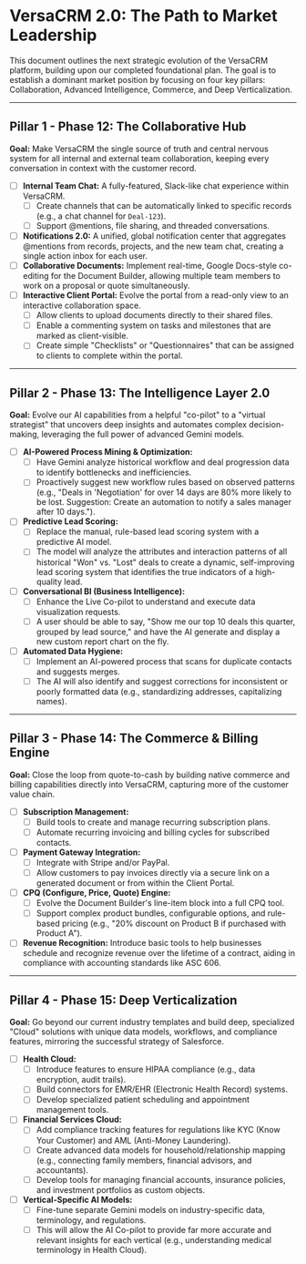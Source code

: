 # VersaCRM 2.0: The Path to Market Leadership

This document outlines the next strategic evolution of the VersaCRM platform, building upon our completed foundational plan. The goal is to establish a dominant market position by focusing on four key pillars: Collaboration, Advanced Intelligence, Commerce, and Deep Verticalization.

---

## Pillar 1 - Phase 12: The Collaborative Hub

**Goal:** Make VersaCRM the single source of truth and central nervous system for all internal and external team collaboration, keeping every conversation in context with the customer record.

-   [ ] **Internal Team Chat:** A fully-featured, Slack-like chat experience within VersaCRM.
    -   [ ] Create channels that can be automatically linked to specific records (e.g., a chat channel for `Deal-123`).
    -   [ ] Support @mentions, file sharing, and threaded conversations.
-   [ ] **Notifications 2.0:** A unified, global notification center that aggregates @mentions from records, projects, and the new team chat, creating a single action inbox for each user.
-   [ ] **Collaborative Documents:** Implement real-time, Google Docs-style co-editing for the Document Builder, allowing multiple team members to work on a proposal or quote simultaneously.
-   [ ] **Interactive Client Portal:** Evolve the portal from a read-only view to an interactive collaboration space.
    -   [ ] Allow clients to upload documents directly to their shared files.
    -   [ ] Enable a commenting system on tasks and milestones that are marked as client-visible.
    -   [ ] Create simple "Checklists" or "Questionnaires" that can be assigned to clients to complete within the portal.

---

## Pillar 2 - Phase 13: The Intelligence Layer 2.0

**Goal:** Evolve our AI capabilities from a helpful "co-pilot" to a "virtual strategist" that uncovers deep insights and automates complex decision-making, leveraging the full power of advanced Gemini models.

-   [ ] **AI-Powered Process Mining & Optimization:**
    -   [ ] Have Gemini analyze historical workflow and deal progression data to identify bottlenecks and inefficiencies.
    -   [ ] Proactively suggest new workflow rules based on observed patterns (e.g., "Deals in 'Negotiation' for over 14 days are 80% more likely to be lost. Suggestion: Create an automation to notify a sales manager after 10 days.").
-   [ ] **Predictive Lead Scoring:**
    -   [ ] Replace the manual, rule-based lead scoring system with a predictive AI model.
    -   [ ] The model will analyze the attributes and interaction patterns of all historical "Won" vs. "Lost" deals to create a dynamic, self-improving lead scoring system that identifies the true indicators of a high-quality lead.
-   [ ] **Conversational BI (Business Intelligence):**
    -   [ ] Enhance the Live Co-pilot to understand and execute data visualization requests.
    -   [ ] A user should be able to say, "Show me our top 10 deals this quarter, grouped by lead source," and have the AI generate and display a new custom report chart on the fly.
-   [ ] **Automated Data Hygiene:**
    -   [ ] Implement an AI-powered process that scans for duplicate contacts and suggests merges.
    -   [ ] The AI will also identify and suggest corrections for inconsistent or poorly formatted data (e.g., standardizing addresses, capitalizing names).

---

## Pillar 3 - Phase 14: The Commerce & Billing Engine

**Goal:** Close the loop from quote-to-cash by building native commerce and billing capabilities directly into VersaCRM, capturing more of the customer value chain.

-   [ ] **Subscription Management:**
    -   [ ] Build tools to create and manage recurring subscription plans.
    -   [ ] Automate recurring invoicing and billing cycles for subscribed contacts.
-   [ ] **Payment Gateway Integration:**
    -   [ ] Integrate with Stripe and/or PayPal.
    -   [ ] Allow customers to pay invoices directly via a secure link on a generated document or from within the Client Portal.
-   [ ] **CPQ (Configure, Price, Quote) Engine:**
    -   [ ] Evolve the Document Builder's line-item block into a full CPQ tool.
    -   [ ] Support complex product bundles, configurable options, and rule-based pricing (e.g., "20% discount on Product B if purchased with Product A").
-   [ ] **Revenue Recognition:** Introduce basic tools to help businesses schedule and recognize revenue over the lifetime of a contract, aiding in compliance with accounting standards like ASC 606.

---

## Pillar 4 - Phase 15: Deep Verticalization

**Goal:** Go beyond our current industry templates and build deep, specialized "Cloud" solutions with unique data models, workflows, and compliance features, mirroring the successful strategy of Salesforce.

-   [ ] **Health Cloud:**
    -   [ ] Introduce features to ensure HIPAA compliance (e.g., data encryption, audit trails).
    -   [ ] Build connectors for EMR/EHR (Electronic Health Record) systems.
    -   [ ] Develop specialized patient scheduling and appointment management tools.
-   [ ] **Financial Services Cloud:**
    -   [ ] Add compliance tracking features for regulations like KYC (Know Your Customer) and AML (Anti-Money Laundering).
    -   [ ] Create advanced data models for household/relationship mapping (e.g., connecting family members, financial advisors, and accountants).
    -   [ ] Develop tools for managing financial accounts, insurance policies, and investment portfolios as custom objects.
-   [ ] **Vertical-Specific AI Models:**
    -   [ ] Fine-tune separate Gemini models on industry-specific data, terminology, and regulations.
    -   [ ] This will allow the AI Co-pilot to provide far more accurate and relevant insights for each vertical (e.g., understanding medical terminology in Health Cloud).
